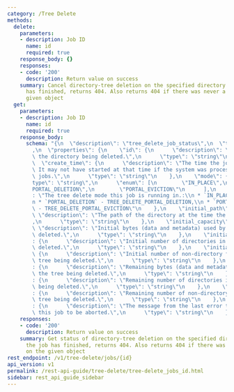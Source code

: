 ```yaml
---
category: /Tree Delete
methods:
  delete:
    parameters:
    - description: Job ID
      name: id
      required: true
    response_body: {}
    responses:
    - code: '200'
      description: Return value on success
    summary: Cancel directory-tree deletion on the specified directory. If the job
      has finished, returns 404. Also returns 404 if there was never a job on the
      given object
  get:
    parameters:
    - description: Job ID
      name: id
      required: true
    response_body:
      schema: "{\n  \"description\": \"tree_delete_job_status\",\n  \"type\": \"object\"\
        ,\n  \"properties\": {\n    \"id\": {\n      \"description\": \"The ID of\
        \ the directory being deleted.\",\n      \"type\": \"string\"\n    },\n  \
        \  \"create_time\": {\n      \"description\": \"The time the job was created.\
        \ It may not have started at that time if the system was processing other\
        \ jobs.\",\n      \"type\": \"string\"\n    },\n    \"mode\": {\n      \"\
        type\": \"string\",\n      \"enum\": [\n        \"IN_PLACE\",\n        \"\
        PORTAL_DELETION\",\n        \"PORTAL_EVICTION\"\n      ],\n      \"description\"\
        : \"The tree delete mode this job is running in.:\\n * `IN_PLACE` - TREE_DELETE_IN_PLACE,\\\
        n * `PORTAL_DELETION` - TREE_DELETE_PORTAL_DELETION,\\n * `PORTAL_EVICTION`\
        \ - TREE_DELETE_PORTAL_EVICTION\"\n    },\n    \"initial_path\": {\n     \
        \ \"description\": \"The path of the directory at the time the job was started.\"\
        ,\n      \"type\": \"string\"\n    },\n    \"initial_capacity\": {\n     \
        \ \"description\": \"Initial bytes (data and metadata) used by the tree being\
        \ deleted.\",\n      \"type\": \"string\"\n    },\n    \"initial_directories\"\
        : {\n      \"description\": \"Initial number of directories in the tree being\
        \ deleted.\",\n      \"type\": \"string\"\n    },\n    \"initial_files\":\
        \ {\n      \"description\": \"Initial number of non-directory files in the\
        \ tree being deleted.\",\n      \"type\": \"string\"\n    },\n    \"remaining_capacity\"\
        : {\n      \"description\": \"Remaining bytes (data and metadata) used by\
        \ the tree being deleted.\",\n      \"type\": \"string\"\n    },\n    \"remaining_directories\"\
        : {\n      \"description\": \"Remaining number of directories in the tree\
        \ being deleted.\",\n      \"type\": \"string\"\n    },\n    \"remaining_files\"\
        : {\n      \"description\": \"Remaining number of non-directory files in the\
        \ tree being deleted.\",\n      \"type\": \"string\"\n    },\n    \"last_error_message\"\
        : {\n      \"description\": \"The message from the last error that caused\
        \ this job to be aborted.\",\n      \"type\": \"string\"\n    }\n  }\n}"
    responses:
    - code: '200'
      description: Return value on success
    summary: Get status of directory-tree deletion on the specified directory. If
      the job has finished, returns 404. Also returns 404 if there was never a job
      on the given object
rest_endpoint: /v1/tree-delete/jobs/{id}
api_version: v1
permalink: /rest-api-guide/tree-delete/tree-delete_jobs_id.html
sidebar: rest_api_guide_sidebar
---
```

